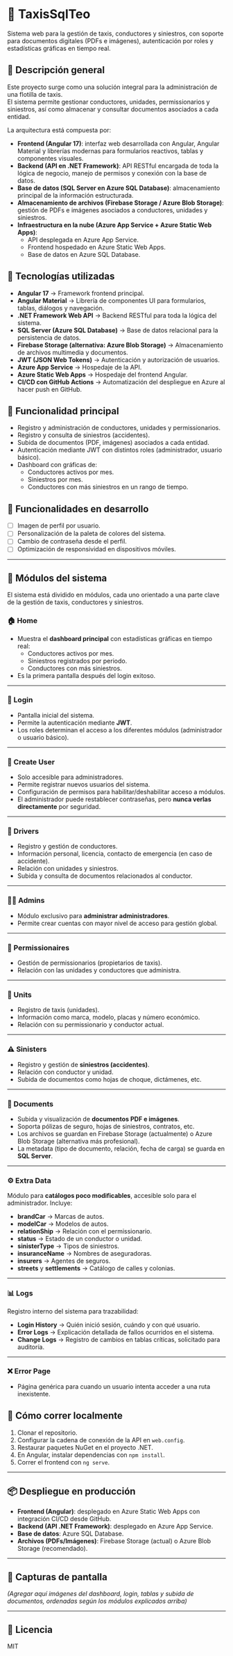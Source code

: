 # 🚖 TaxisSqlTeo

Sistema web para la gestión de taxis, conductores y siniestros, con soporte para documentos digitales (PDFs e imágenes), autenticación por roles y estadísticas gráficas en tiempo real.


## 📌 Descripción general

Este proyecto surge como una solución integral para la administración de una flotilla de taxis.  
El sistema permite gestionar conductores, unidades, permissionarios y siniestros, así como almacenar y consultar documentos asociados a cada entidad.

La arquitectura está compuesta por:

- **Frontend (Angular 17)**: interfaz web desarrollada con Angular, Angular Material y librerías modernas para formularios reactivos, tablas y componentes visuales.  
- **Backend (API en .NET Framework)**: API RESTful encargada de toda la lógica de negocio, manejo de permisos y conexión con la base de datos.  
- **Base de datos (SQL Server en Azure SQL Database)**: almacenamiento principal de la información estructurada.  
- **Almacenamiento de archivos (Firebase Storage / Azure Blob Storage)**: gestión de PDFs e imágenes asociados a conductores, unidades y siniestros.  
- **Infraestructura en la nube (Azure App Service + Azure Static Web Apps)**:  
   - API desplegada en Azure App Service.  
   - Frontend hospedado en Azure Static Web Apps.  
   - Base de datos en Azure SQL Database.  



## 🔧 Tecnologías utilizadas

- **Angular 17** → Framework frontend principal.  
- **Angular Material** → Librería de componentes UI para formularios, tablas, diálogos y navegación.  
- **.NET Framework Web API** → Backend RESTful para toda la lógica del sistema.  
- **SQL Server (Azure SQL Database)** → Base de datos relacional para la persistencia de datos.  
- **Firebase Storage (alternativa: Azure Blob Storage)** → Almacenamiento de archivos multimedia y documentos.  
- **JWT (JSON Web Tokens)** → Autenticación y autorización de usuarios.  
- **Azure App Service** → Hospedaje de la API.  
- **Azure Static Web Apps** → Hospedaje del frontend Angular.  
- **CI/CD con GitHub Actions** → Automatización del despliegue en Azure al hacer push en GitHub.  



## 📁 Funcionalidad principal

- Registro y administración de conductores, unidades y permissionarios.  
- Registro y consulta de siniestros (accidentes).  
- Subida de documentos (PDF, imágenes) asociados a cada entidad.  
- Autenticación mediante JWT con distintos roles (administrador, usuario básico).  
- Dashboard con gráficas de:  
  - Conductores activos por mes.  
  - Siniestros por mes.  
  - Conductores con más siniestros en un rango de tiempo.  


## 🧪 Funcionalidades en desarrollo

- [ ] Imagen de perfil por usuario.  
- [ ] Personalización de la paleta de colores del sistema.  
- [ ] Cambio de contraseña desde el perfil.  
- [ ] Optimización de responsividad en dispositivos móviles.  

---
## 📂 Módulos del sistema

El sistema está dividido en módulos, cada uno orientado a una parte clave de la gestión de taxis, conductores y siniestros.

### 🏠 Home
- Muestra el **dashboard principal** con estadísticas gráficas en tiempo real:
  - Conductores activos por mes.
  - Siniestros registrados por periodo.
  - Conductores con más siniestros.
- Es la primera pantalla después del login exitoso.

---

### 🔑 Login
- Pantalla inicial del sistema.  
- Permite la autenticación mediante **JWT**.  
- Los roles determinan el acceso a los diferentes módulos (administrador o usuario básico).  

---

### 👤 Create User
- Solo accesible para administradores.  
- Permite registrar nuevos usuarios del sistema.  
- Configuración de permisos para habilitar/deshabilitar acceso a módulos.  
- El administrador puede restablecer contraseñas, pero **nunca verlas directamente** por seguridad.

---

### 🚖 Drivers
- Registro y gestión de conductores.  
- Información personal, licencia, contacto de emergencia (en caso de accidente).  
- Relación con unidades y siniestros.  
- Subida y consulta de documentos relacionados al conductor.

---

### 🧑‍💼 Admins
- Módulo exclusivo para **administrar administradores**.  
- Permite crear cuentas con mayor nivel de acceso para gestión global.  

---

### 🧾 Permissionaires
- Gestión de permissionarios (propietarios de taxis).  
- Relación con las unidades y conductores que administra.  

---

### 🚕 Units
- Registro de taxis (unidades).  
- Información como marca, modelo, placas y número económico.  
- Relación con su permissionario y conductor actual.

---

### ⚠️ Sinisters
- Registro y gestión de **siniestros (accidentes)**.  
- Relación con conductor y unidad.  
- Subida de documentos como hojas de choque, dictámenes, etc.  

---

### 📄 Documents
- Subida y visualización de **documentos PDF e imágenes**.  
- Soporta pólizas de seguro, hojas de siniestros, contratos, etc.  
- Los archivos se guardan en Firebase Storage (actualmente) o Azure Blob Storage (alternativa más profesional).  
- La metadata (tipo de documento, relación, fecha de carga) se guarda en **SQL Server**.

---

### ⚙️ Extra Data
Módulo para **catálogos poco modificables**, accesible solo para el administrador. Incluye:  
- **brandCar** → Marcas de autos.  
- **modelCar** → Modelos de autos.  
- **relationShip** → Relación con el permissionario.  
- **status** → Estado de un conductor o unidad.  
- **sinisterType** → Tipos de siniestros.  
- **insuranceName** → Nombres de aseguradoras.  
- **insurers** → Agentes de seguros.  
- **streets** y **settlements** → Catálogo de calles y colonias.

---

### 📊 Logs
Registro interno del sistema para trazabilidad:
- **Login History** → Quién inició sesión, cuándo y con qué usuario.  
- **Error Logs** → Explicación detallada de fallos ocurridos en el sistema.  
- **Change Logs** → Registro de cambios en tablas críticas, solicitado para auditoría.  

---

### ❌ Error Page
- Página genérica para cuando un usuario intenta acceder a una ruta inexistente.  




## 🚀 Cómo correr localmente

1. Clonar el repositorio.  
2. Configurar la cadena de conexión de la API en `web.config`.  
3. Restaurar paquetes NuGet en el proyecto .NET.  
4. En Angular, instalar dependencias con `npm install`.  
5. Correr el frontend con `ng serve`.  

---

## 📦 Despliegue en producción

- **Frontend (Angular)**: desplegado en Azure Static Web Apps con integración CI/CD desde GitHub.  
- **Backend (API .NET Framework)**: desplegado en Azure App Service.  
- **Base de datos**: Azure SQL Database.  
- **Archivos (PDFs/Imágenes)**: Firebase Storage (actual) o Azure Blob Storage (recomendado).  

---

## 📸 Capturas de pantalla

*(Agregar aquí imágenes del dashboard, login, tablas y subida de documentos, ordenadas según los módulos explicados arriba)*

---

## 📄 Licencia
MIT
